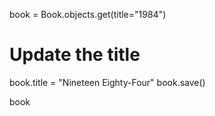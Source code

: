 book = Book.objects.get(title="1984")

# Update the title
book.title = "Nineteen Eighty-Four"
book.save()

book
